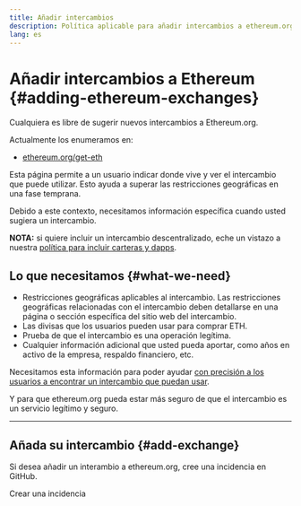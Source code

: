 ```yaml
---
title: Añadir intercambios
description: Política aplicable para añadir intercambios a ethereum.org
lang: es
---
```


# Añadir intercambios a Ethereum \{#adding-ethereum-exchanges}

Cualquiera es libre de sugerir nuevos intercambios a Ethereum.org.

Actualmente los enumeramos en:

- [ethereum.org/get-eth](/get-eth/)

Esta página permite a un usuario indicar donde vive y ver el intercambio que puede utilizar. Esto ayuda a superar las restricciones geográficas en una fase temprana.

Debido a este contexto, necesitamos información específica cuando usted sugiera un intercambio.

**NOTA:** si quiere incluir un intercambio descentralizado, eche un vistazo a nuestra [política para incluir carteras y dapps](/contributing/adding-products/).

## Lo que necesitamos \{#what-we-need}

- Restricciones geográficas aplicables al intercambio. Las restricciones geográficas relacionadas con el intercambio deben detallarse en una página o sección específica del sitio web del intercambio.
- Las divisas que los usuarios pueden usar para comprar ETH.
- Prueba de que el intercambio es una operación legítima.
- Cualquier información adicional que usted pueda aportar, como años en activo de la empresa, respaldo financiero, etc.

Necesitamos esta información para poder ayudar [con precisión a los usuarios a encontrar un intercambio que puedan usar](/get-eth/#country-picker).

Y para que ethereum.org pueda estar más seguro de que el intercambio es un servicio legítimo y seguro.

---

## Añada su intercambio \{#add-exchange}

Si desea añadir un interambio a ethereum.org, cree una incidencia en GitHub.

<ButtonLink to="https://github.com/ethereum/ethereum-org-website/issues/new?assignees=&labels=content+%3Afountain_pen%3A&template=suggest_exchange.yaml">
  Crear una incidencia
</ButtonLink>
